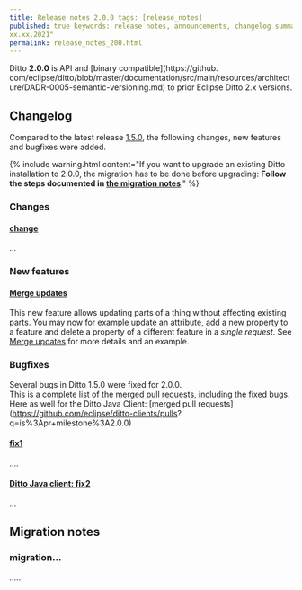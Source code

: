 ```yaml
---
title: Release notes 2.0.0 tags: [release_notes]
published: true keywords: release notes, announcements, changelog summary: "Version 2.0.0 of Eclipse Ditto, released on
xx.xx.2021"
permalink: release_notes_200.html
---
```


Ditto **2.0.0** is API and [binary compatible](https://github.
com/eclipse/ditto/blob/master/documentation/src/main/resources/architecture/DADR-0005-semantic-versioning.md)
to prior Eclipse Ditto 2.x versions.

## Changelog

Compared to the latest release [1.5.0](release_notes_150.html), the following changes, new features and bugfixes were
added.

{% include warning.html content="If you want to upgrade an existing Ditto installation to 2.0.0, the migration has to be
done before upgrading: **Follow the steps documented in [the migration notes](#migration-notes)**." %}

### Changes

#### [change](https://github.com/eclipse/ditto/pull/000)

...

### New features

#### [Merge updates](https://github.com/eclipse/ditto/issues/288)

This new feature allows updating parts of a thing without affecting existing parts. You may now for example update an
attribute, add a new property to a feature and delete a property of a different feature in a _single request_. See
[Merge updates](httpapi-concepts.html#merge-updates) for more details and an example.

### Bugfixes

Several bugs in Ditto 1.5.0 were fixed for 2.0.0.<br/>
This is a complete list of the
[merged pull requests](https://github.com/eclipse/ditto/pulls?q=is%3Apr+milestone%3A2.0.0), including the fixed bugs.
<br/>
Here as well for the Ditto Java Client: [merged pull requests](https://github.com/eclipse/ditto-clients/pulls?
q=is%3Apr+milestone%3A2.0.0)

#### [fix1](https://github.com/eclipse/ditto/pull/000)

....

#### [Ditto Java client: fix2](https://github.com/eclipse/ditto-clients/pull/000)

...

## Migration notes

### migration...

.....
